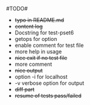 #TODO#

* ~~typo in README.md~~
* ~~content log~~
* Docstring for test-pset6
* getops for option
* enable comment for test file
* more help in usage
* ~~nice exit if no test file~~
* more comment
* ~~nice output~~
* option -i for localhost
* -v verbose option for output
* ~~diff part~~
* ~~resume of tests pass/failed~~

